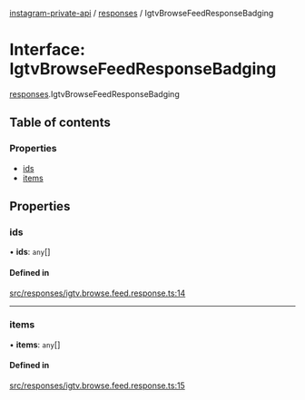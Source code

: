 [instagram-private-api](../../README.md) / [responses](../../modules/responses.md) / IgtvBrowseFeedResponseBadging

# Interface: IgtvBrowseFeedResponseBadging

[responses](../../modules/responses.md).IgtvBrowseFeedResponseBadging

## Table of contents

### Properties

- [ids](IgtvBrowseFeedResponseBadging.md#ids)
- [items](IgtvBrowseFeedResponseBadging.md#items)

## Properties

### ids

• **ids**: `any`[]

#### Defined in

[src/responses/igtv.browse.feed.response.ts:14](https://github.com/Nerixyz/instagram-private-api/blob/b3351b9/src/responses/igtv.browse.feed.response.ts#L14)

___

### items

• **items**: `any`[]

#### Defined in

[src/responses/igtv.browse.feed.response.ts:15](https://github.com/Nerixyz/instagram-private-api/blob/b3351b9/src/responses/igtv.browse.feed.response.ts#L15)

